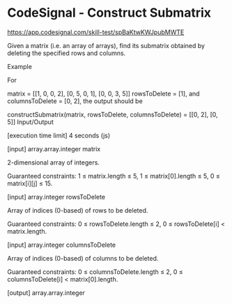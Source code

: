# CodeSignal - Construct Submatrix

https://app.codesignal.com/skill-test/spBaKtwKWJpubMWTE

Given a matrix (i.e. an array of arrays), find its submatrix obtained by deleting the specified rows and columns.

Example

For

matrix = [[1, 0, 0, 2], 
          [0, 5, 0, 1], 
          [0, 0, 3, 5]]
rowsToDelete = [1], and columnsToDelete = [0, 2], the output should be

constructSubmatrix(matrix, rowsToDelete, columnsToDelete) = [[0, 2],
                                                             [0, 5]]
Input/Output

[execution time limit] 4 seconds (js)

[input] array.array.integer matrix

2-dimensional array of integers.

Guaranteed constraints:
1 ≤ matrix.length ≤ 5,
1 ≤ matrix[0].length ≤ 5,
0 ≤ matrix[i][j] ≤ 15.

[input] array.integer rowsToDelete

Array of indices (0-based) of rows to be deleted.

Guaranteed constraints:
0 ≤ rowsToDelete.length ≤ 2,
0 ≤ rowsToDelete[i] < matrix.length.

[input] array.integer columnsToDelete

Array of indices (0-based) of columns to be deleted.

Guaranteed constraints:
0 ≤ columnsToDelete.length ≤ 2,
0 ≤ columnsToDelete[i] < matrix[0].length.

[output] array.array.integer